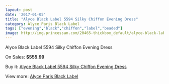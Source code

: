 ```yaml
---
layout: post
date: '2017-01-05'
title: "Alyce Black Label 5594 Silky Chiffon Evening Dress"
category: Alyce Paris Black Label
tags: ["evening","black","chiffon","label","beaded"]
image: http://img.princessan.com/20465-thickbox_default/alyce-black-label-5594-silky-chiffon-evening-dress.jpg
---
```

Alyce Black Label 5594 Silky Chiffon Evening Dress

On Sales: **$555.99**
<a href="https://www.princessan.com/en/alyce-paris-black-label/9201-alyce-black-label-5594-silky-chiffon-evening-dress.html"><amp-img layout="responsive" width="600" height="600" src="//img.princessan.com/20465-thickbox_default/alyce-black-label-5594-silky-chiffon-evening-dress.jpg" alt="Alyce Black Label 5594 Silky Chiffon Evening Dress 0" /></a>
<a href="https://www.princessan.com/en/alyce-paris-black-label/9201-alyce-black-label-5594-silky-chiffon-evening-dress.html"><amp-img layout="responsive" width="600" height="600" src="//img.princessan.com/20466-thickbox_default/alyce-black-label-5594-silky-chiffon-evening-dress.jpg" alt="Alyce Black Label 5594 Silky Chiffon Evening Dress 1" /></a>

Buy it: [Alyce Black Label 5594 Silky Chiffon Evening Dress](https://www.princessan.com/en/alyce-paris-black-label/9201-alyce-black-label-5594-silky-chiffon-evening-dress.html "Alyce Black Label 5594 Silky Chiffon Evening Dress")

View more: [Alyce Paris Black Label](https://www.princessan.com/en/5-alyce-paris-black-label "Alyce Paris Black Label")